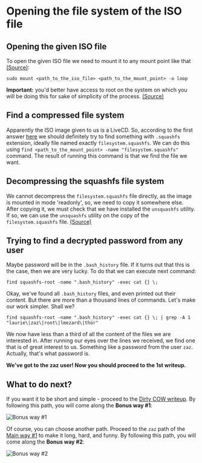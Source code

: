 # Opening the file system of the ISO file

## Opening the given ISO file

To open the given ISO file we need to mount it to any mount point like that [(Source)](https://linuxize.com/post/how-to-mount-iso-file-on-linux/):

    sudo mount <path_to_the_iso_file> <path_to_the_mount_point> -o loop

**Important:** you'd better have access to root on the system on which you will be doing this for sake of simplicity of the process. [(Source)](https://unix.stackexchange.com/questions/32008/how-to-mount-an-image-file-without-root-permission)


## Find a compressed file system

Apparently the ISO image given to us is a LiveCD. So, according to the first answer [here](https://unix.stackexchange.com/questions/287446/what-is-filesystem-squashfs-and-why-does-it-take-so-long-to-load-on-to-bootable) we should definitely try to find something with `.squashfs` extension, ideally file named exactly `filesystem.squashfs`. We can do this using `find <path_to_the_mount_point> -name "filesystem.squashfs"` command. The result of running this command is that we find the file we want.

## Decompressing the squashfs file system

We cannot decompress the `filesystem.squashfs` file directly, as the image is mounted in mode 'readonly', so, we need to copy it somewhere else. After copying it, we must check that we have installed the `unsquashfs` utility. If so, we can use the `unsquashfs` utility on the copy of the `filesystem.squashfs` file. [(Source)](https://stackoverflow.com/questions/2806432/reading-a-squashfs-archive)

## Trying to find a decrypted password from any user

Maybe password will be in the `.bash_history` file. If it turns out that this is the case, then we are very lucky. To do that we can execute next command:

    find squashfs-root -name ".bash_history" -exec cat {} \;
    
 Okay, we've found all `.bash_history` files, and even printed out their content. But there are more than a thousand lines of commands. Let's make our work simpler. Shall we?

    find squashfs-root -name ".bash_history" -exec cat {} \; | grep -A 1 "laurie\|zaz\|root\|lmezard\|thor"

We now have less than a third of all the content of the files we are interested in. After running our eyes over the lines we received, we find one that is of great interest to us. Something like a password from the user `zaz`. Actually, that's what password is.

**We've got to the zaz user! Now you should proceed to the 1st writeup.**

## What to do next?

If you want it to be short and simple - proceed to the [Dirty COW writeup](https://github.com/MrOnimus/42_boot2root/blob/master/bonus/Dirty_COW.md). By following this path, you will come along the **Bonus way #1**:

![Bonus way #1](https://drive.google.com/uc?export=view&id=1eUNJ5Mz21R8t2LFoC3ybnX-dVSGYO_oy)

Of course, you can choose another path. Proceed to the `zaz` path of the [Main way #1](https://github.com/MrOnimus/42_boot2root/blob/master/writeup1) to make it long, hard, and funny. By following this path, you will come along the **Bonus way #2**:

![Bonus way #2](https://drive.google.com/uc?export=view&id=1KkWnnjpG7Bo9byMjtoz8TyJy8fT1mtPl)